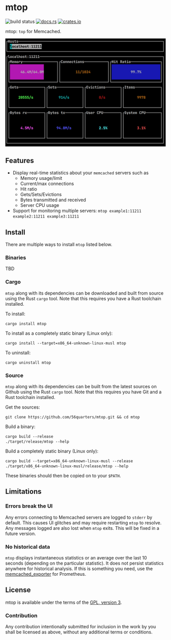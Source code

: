 # mtop

![build status](https://github.com/56quarters/mtop/actions/workflows/rust.yml/badge.svg)
[![docs.rs](https://docs.rs/mtop/badge.svg)](https://docs.rs/mtop/)
[![crates.io](https://img.shields.io/crates/v/mtop.svg)](https://crates.io/crates/mtop/)

mtop: `top` for Memcached.

![mtop](/images/mtop.png)

## Features

* Display real-time statistics about your `memcached` servers such as
  * Memory usage/limit
  * Current/max connections
  * Hit ratio
  * Gets/Sets/Evictions
  * Bytes transmitted and received
  * Server CPU usage
* Support for monitoring multiple servers: `mtop example1:11211 example2:11211 example3:11211`

## Install

There are multiple ways to install `mtop` listed below.

### Binaries

TBD

### Cargo

`mtop` along with its dependencies can be downloaded and built from source using the
Rust `cargo` tool. Note that this requires you have a Rust toolchain installed.

To install:

```
cargo install mtop
```

To install as a completely static binary (Linux only):

```
cargo install --target=x86_64-unknown-linux-musl mtop 
```

To uninstall:

```
cargo uninstall mtop
```

### Source

`mtop` along with its dependencies can be built from the latest sources on Github using
the Rust `cargo` tool. Note that this requires you have Git and a Rust toolchain installed.

Get the sources:

```
git clone https://github.com/56quarters/mtop.git && cd mtop
```

Build a binary:

```
cargo build --release
./target/release/mtop --help
```

Build a completely static binary (Linux only):

```
cargo build --target=x86_64-unknown-linux-musl --release
./target/x86_64-unknown-linux-musl/release/mtop --help
```

These binaries should then be copied on to your `$PATH`.

## Limitations

### Errors break the UI

Any errors connecting to Memcached servers are logged to `stderr` by default. This causes UI
glitches and may require restarting `mtop` to resolve. Any messages logged are also lost when
`mtop` exits. This will be fixed in a future version.

### No historical data

`mtop` displays instantaneous statistics or an average over the last 10 seconds (depending on
the particular statistic). It does not persist statistics anywhere for historical analysis. If
this is something you need, use the [memcached_exporter](https://github.com/prometheus/memcached_exporter)
for Prometheus.

## License

mtop is available under the terms of the [GPL, version 3](LICENSE).

### Contribution

Any contribution intentionally submitted  for inclusion in the work by you
shall be licensed as above, without any additional terms or conditions.
